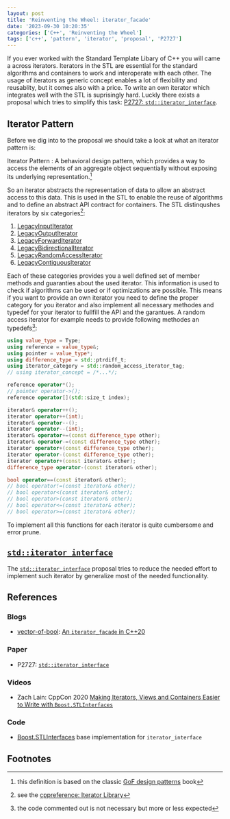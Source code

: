 ```yaml
---
layout: post
title: 'Reinventing the Wheel: iterator_facade'
date: '2023-09-30 10:20:35'
categories: ['C++', 'Reinventing the Wheel']
tags: ['c++', 'pattern', 'iterator', 'proposal', 'P2727']
---
```


If you ever worked with the Standard Template Libary of C++ you will came a 
across iterators. Iterators in the STL are essential for the standard algorithms 
and containers to work and interoperate with each other. The usage of iterators 
as generic concept enables a lot of flexibility and reusablity, but it comes 
also with a price. To write an own iterator which integrates well with the STL 
is suprisingly hard. Luckly there exists a proposal which tries to simplify 
this task: [P2727: `std::iterator_interface`][1].

## Iterator Pattern

Before we dig into to the proposal we should take a look at what an iterator 
pattern is:

Iterator Pattern
: A behavioral design pattern, which provides a way to access the elements of 
an aggregate object sequentially without exposing its underlying representation.[^1]

So an iterator abstracts the representation of data to allow an abstract access 
to this data. This is used in the STL to enable the reuse of algorithms and to 
define an abstract API contract for containers. The STL distinqushes iterators 
by six categories[^2]:
1. [LegacyInputIterator](https://en.cppreference.com/w/cpp/named_req/InputIterator)
1. [LegacyOutputIterator](https://en.cppreference.com/w/cpp/named_req/OutputIterator)
1. [LegacyForwardIterator](https://en.cppreference.com/w/cpp/named_req/ForwardIterator)
1. [LegacyBidirectionalIterator](https://en.cppreference.com/w/cpp/named_req/BidirectionalIterator)
1. [LegacyRandomAccessIterator](https://en.cppreference.com/w/cpp/named_req/RandomAccessIterator)
1. [LegacyContiguousIterator](https://en.cppreference.com/w/cpp/named_req/ContiguousIterator)

Each of these categories provides you a well defined set of member methods and 
guaranties about the used iterator. This information is used to check if 
algorithms can be used or if optimizations are possible. This means if you want 
to provide an own iterator you need to define the proper category for you iterator 
and also implement all necessary methodes and typedef for your iterator to 
fullfill the API and the garantues. A random access iterator for example needs 
to provide following methodes an typedefs[^3]:

```cpp
using value_type = Type;
using reference = value_type&;
using pointer = value_type*;
using difference_type = std::ptrdiff_t;
using iterator_category = std::random_access_iterator_tag;
// using iterator_concept = /*...*/;

reference operator*();
// pointer operator->();
reference operator[](std::size_t index);

iterator& operator++();
iterator operator++(int);
iterator& operator--();
iterator operator--(int);
iterator& operator+=(const difference_type other);
iterator& operator-=(const difference_type other);
iterator operator+(const difference_type other);
iterator operator-(const difference_type other);
iterator operator+(const iterator& other);
difference_type operator-(const iterator& other);

bool operator==(const iterator& other);
// bool operator!=(const iterator& other);
// bool operator<(const iterator& other);
// bool operator>(const iterator& other);
// bool operator<=(const iterator& other);
// bool operator>=(const iterator& other);
```

To implement all this functions for each iterator is quite cumbersome and error 
prune. 

## [`std::iterator_interface`][1]

The [`std::iterator_interface`][1] proposal tries to reduce the needed 
effort to implement such iterator by generalize most of the needed 
functionality. 


## References

### Blogs

* [vector-of-bool][3]: [An `iterator_facade` in C++20][4]

### Paper 

* P2727: [`std::iterator_interface`][1]

### Videos

* Zach Lain: CppCon 2020 [Making Iterators, Views and Containers Easier to Write with `Boost.STLInterfaces`](https://youtu.be/JByCzWaGxhE)


### Code

* [Boost.STLInterfaces][2] base implementation for `iterator_interface`


## Footnotes

[^1]: this definition is based on the classic [GoF design patterns](https://en.wikipedia.org/wiki/Design_Patterns) book 
[^2]: see the [cppreference: Iterator Library](https://en.cppreference.com/w/cpp/iterator)
[^3]: the code commented out is not necessary but more or less expected

[1]: https://wg21.link/p2727r1
[2]: https://github.com/boostorg/stl_interfaces
[3]: https://vector-of-bool.github.io/
[4]: https://vector-of-bool.github.io/2020/06/13/cpp20-iter-facade.html
